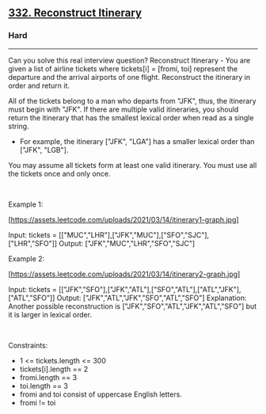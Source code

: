 <h2><a href="https://leetcode.com/problems/reconstruct-itinerary/">332. Reconstruct Itinerary</a></h2><h3>Hard</h3><hr>Can you solve this real interview question? Reconstruct Itinerary - You are given a list of airline tickets where tickets[i] = [fromi, toi] represent the departure and the arrival airports of one flight. Reconstruct the itinerary in order and return it.

All of the tickets belong to a man who departs from "JFK", thus, the itinerary must begin with "JFK". If there are multiple valid itineraries, you should return the itinerary that has the smallest lexical order when read as a single string.

 * For example, the itinerary ["JFK", "LGA"] has a smaller lexical order than ["JFK", "LGB"].

You may assume all tickets form at least one valid itinerary. You must use all the tickets once and only once.

 

Example 1:

[https://assets.leetcode.com/uploads/2021/03/14/itinerary1-graph.jpg]


Input: tickets = [["MUC","LHR"],["JFK","MUC"],["SFO","SJC"],["LHR","SFO"]]
Output: ["JFK","MUC","LHR","SFO","SJC"]


Example 2:

[https://assets.leetcode.com/uploads/2021/03/14/itinerary2-graph.jpg]


Input: tickets = [["JFK","SFO"],["JFK","ATL"],["SFO","ATL"],["ATL","JFK"],["ATL","SFO"]]
Output: ["JFK","ATL","JFK","SFO","ATL","SFO"]
Explanation: Another possible reconstruction is ["JFK","SFO","ATL","JFK","ATL","SFO"] but it is larger in lexical order.


 

Constraints:

 * 1 <= tickets.length <= 300
 * tickets[i].length == 2
 * fromi.length == 3
 * toi.length == 3
 * fromi and toi consist of uppercase English letters.
 * fromi != toi